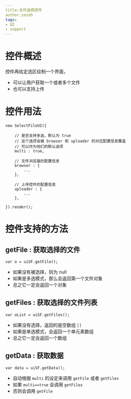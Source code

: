 ```yaml
---
title:文件选择控件
author:zozoh
tags:
- UI
- support
---
```


# 控件概述

控件再给定选区绘制一个界面，

- 可以让用户获取一个或者多个文件
- 也可以支持上传

# 控件用法

```
new SelectFileUI({
    
    // 是否支持多选，默认为 true
    // 这个选项会被 browser 和 uploader 的对应配置信息覆盖
    // 可以作为他们的默认选项
    multi : true,
    
    // 文件浏览器的配置信息
    browser : {
        ...
    },
    
    // 上传控件的配置信息
    uploader : {
        ...
    },

}).render();
```

# 控件支持的方法

## getFile : 获取选择的文件

```
var o = uiSF.getFile();
```

- 如果没有被选择，则为 null
- 如果是多选模式，那么会返回第一个文件对象
- 总之它一定会返回一个对象

## getFiles : 获取选择的文件列表

```
var oList = uiSF.getFiles();
```

- 如果没有选择，返回的是空数组 `[]`
- 如果是单选模式，会返回一个单元素数组
- 总之它一定会返回一个数组

## getData : 获取数据

```
var data = uiSF.getData();
```

- 自动根据 `multi` 的设定来调用 `getFile` 或者 `getFiles`
- 如果 `multi==true` 会调用 `getFiles`
- 否则会调用 `getFile`


